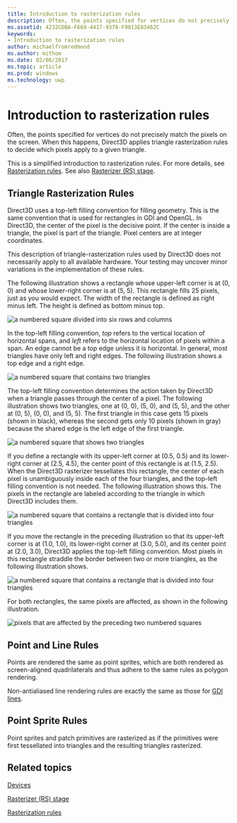 ```yaml
---
title: Introduction to rasterization rules
description: Often, the points specified for vertices do not precisely match the pixels on the screen. When this happens, Direct3D applies triangle rasterization rules to decide which pixels apply to a given triangle.
ms.assetid: 4232CDBA-F669-4417-9378-F9013E83462C
keywords:
- Introduction to rasterization rules
author: michaelfromredmond
ms.author: mithom
ms.date: 02/08/2017
ms.topic: article
ms.prod: windows
ms.technology: uwp
---
```


# Introduction to rasterization rules


Often, the points specified for vertices do not precisely match the pixels on the screen. When this happens, Direct3D applies triangle rasterization rules to decide which pixels apply to a given triangle.

This is a simplified introduction to rasterization rules. For more details, see [Rasterization rules](rasterization-rules.md). See also [Rasterizer (RS) stage](rasterizer-stage--rs-.md).

## <span id="Triangle_Rasterization_Rules"></span><span id="triangle_rasterization_rules"></span><span id="TRIANGLE_RASTERIZATION_RULES"></span>Triangle Rasterization Rules


Direct3D uses a top-left filling convention for filling geometry. This is the same convention that is used for rectangles in GDI and OpenGL. In Direct3D, the center of the pixel is the decisive point. If the center is inside a triangle, the pixel is part of the triangle. Pixel centers are at integer coordinates.

This description of triangle-rasterization rules used by Direct3D does not necessarily apply to all available hardware. Your testing may uncover minor variations in the implementation of these rules.

The following illustration shows a rectangle whose upper-left corner is at (0, 0) and whose lower-right corner is at (5, 5). This rectangle fills 25 pixels, just as you would expect. The width of the rectangle is defined as right minus left. The height is defined as bottom minus top.

![a numbered square divided into six rows and columns](images/pixmap.png)

In the top-left filling convention, *top* refers to the vertical location of horizontal spans, and *left* refers to the horizontal location of pixels within a span. An edge cannot be a top edge unless it is horizontal. In general, most triangles have only left and right edges. The following illustration shows a top edge and a right edge.

![a numbered square that contains two triangles](images/triedge.png)

The top-left filling convention determines the action taken by Direct3D when a triangle passes through the center of a pixel. The following illustration shows two triangles, one at (0, 0), (5, 0), and (5, 5), and the other at (0, 5), (0, 0), and (5, 5). The first triangle in this case gets 15 pixels (shown in black), whereas the second gets only 10 pixels (shown in gray) because the shared edge is the left edge of the first triangle.

![a numbered square that shows two triangles](images/twotris.png)

If you define a rectangle with its upper-left corner at (0.5, 0.5) and its lower-right corner at (2.5, 4.5), the center point of this rectangle is at (1.5, 2.5). When the Direct3D rasterizer tessellates this rectangle, the center of each pixel is unambiguously inside each of the four triangles, and the top-left filling convention is not needed. The following illustration shows this. The pixels in the rectangle are labeled according to the triangle in which Direct3D includes them.

![a numbered square that contains a rectangle that is divided into four triangles](images/noambig.png)

If you move the rectangle in the preceding illustration so that its upper-left corner is at (1.0, 1.0), its lower-right corner at (3.0, 5.0), and its center point at (2.0, 3.0), Direct3D applies the top-left filling convention. Most pixels in this rectangle straddle the border between two or more triangles, as the following illustration shows.

![a numbered square that contains a rectangle that is divided into four triangles](images/fillrule.png)

For both rectangles, the same pixels are affected, as shown in the following illustration.

![pixels that are affected by the preceding two numbered squares](images/samepix.png)

## <span id="Point_and_Line_Rules"></span><span id="point_and_line_rules"></span><span id="POINT_AND_LINE_RULES"></span>Point and Line Rules


Points are rendered the same as point sprites, which are both rendered as screen-aligned quadrilaterals and thus adhere to the same rules as polygon rendering.

Non-antialiased line rendering rules are exactly the same as those for [GDI lines](https://msdn.microsoft.com/library/windows/desktop/dd145027).

## <span id="Point_Sprite_Rules"></span><span id="point_sprite_rules"></span><span id="POINT_SPRITE_RULES"></span>Point Sprite Rules


Point sprites and patch primitives are rasterized as if the primitives were first tessellated into triangles and the resulting triangles rasterized.

## <span id="related-topics"></span>Related topics


[Devices](devices.md)

[Rasterizer (RS) stage](rasterizer-stage--rs-.md)

[Rasterization rules](rasterization-rules.md)

 

 




